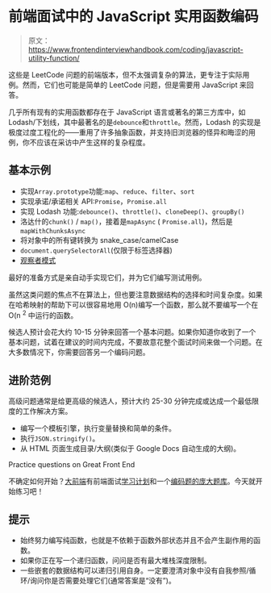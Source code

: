 # 前端面试中的 JavaScript 实用函数编码

> 原文：<https://www.frontendinterviewhandbook.com/coding/javascript-utility-function/>



这些是 LeetCode 问题的前端版本，但不太强调复杂的算法，更专注于实际用例。然而，它们也可能是简单的 LeetCode 问题，但是需要用 JavaScript 来回答。

几乎所有现有的实用函数都存在于 JavaScript 语言或著名的第三方库中，如 Lodash/下划线，其中最著名的是`debounce`和`throttle`。然而，Lodash 的实现是极度过度工程化的——重用了许多抽象函数，并支持旧浏览器的怪异和晦涩的用例，你不应该在采访中产生这样的复杂程度。

## 基本示例[](#basic-examples "Direct link to heading")

*   实现`Array.prototype`功能:`map`、`reduce`、`filter`、`sort`
*   实现承诺/承诺相关 API:`Promise`，`Promise.all`
*   实现 Lodash 功能:`debounce()`、`throttle()`、`cloneDeep()`、`groupBy()`
*   洛达什的`chunk()` / `map()`，接着是`mapAsync` ( `Promise.all`)，然后是`mapWithChunksAsync`
*   将对象中的所有键转换为 snake_case/camelCase
*   `document.querySelectorAll`(仅限于标签选择器)
*   [观察者模式](https://addyosmani.com/resources/essentialjsdesignpatterns/book/#observerpatternjavascript)

最好的准备方式是亲自动手实现它们，并为它们编写测试用例。

虽然这类问题的焦点不在算法上，但也要注意数据结构的选择和时间复杂度。如果在哈希映射的帮助下可以很容易地用 O(n)编写一个函数，那么就不要编写一个在 O(n <sup>2</sup> 中运行的函数。

候选人预计会花大约 10-15 分钟来回答一个基本问题。如果你知道你收到了一个基本问题，试着在建议的时间内完成，不要故意花整个面试时间来做一个问题。在大多数情况下，你需要回答另一个编码问题。

## 进阶范例[](#advanced-examples "Direct link to heading")

高级问题通常是给更高级的候选人，预计大约 25-30 分钟完成或达成一个最低限度的工作解决方案。

*   编写一个模板引擎，执行变量替换和简单的条件。
*   执行`JSON.stringify()`。
*   从 HTML 页面生成目录/大纲(类似于 Google Docs 自动生成的大纲)。

Practice questions on Great Front End

不确定如何开始？[大前端](https://www.greatfrontend.com/?fpr=frontendinterviewhandbook)有前端面试[学习计划](https://www.greatfrontend.com/get-started?fpr=frontendinterviewhandbook)和一个[编码题的庞大题库](https://www.greatfrontend.com/questions/coding?fpr=frontendinterviewhandbook)。今天就开始练习吧！

## 提示[](#tips "Direct link to heading")

*   始终努力编写纯函数，也就是不依赖于函数外部状态并且不会产生副作用的函数。
*   如果你正在写一个递归函数，问问是否有最大堆栈深度限制。
*   一些嵌套的数据结构可以递归引用自身。一定要澄清对象中没有自我参照/循环/询问你是否需要处理它们(通常答案是“没有”)。


